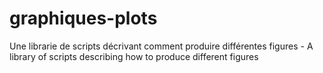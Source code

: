 # graphiques-plots
Une librarie de scripts décrivant comment produire différentes figures - A library of scripts describing how to produce different figures
